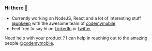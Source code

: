 ### Hi there 👋

- Currently working on NodeJS, React and a lot of interesting stuff [@upkeep] with the awesome team of [codemymobile].
- Feel free to say hi on [LinkedIn] or [twitter]

Need help with your product ? I can help in reaching out to the amazing people @[codemymobile]. 

[codemymobile]: https://codemymobile.com
[@upkeep]: https://onupkeep.com

[LinkedIn]: https://www.linkedin.com/in/ankitpopli1891/
[twitter]: https://twitter.com/ankitpopli1891/

<!--
**ankitpopli1891/ankitpopli1891** is a ✨ _special_ ✨ repository because its `README.md` (this file) appears on your GitHub profile.

Here are some ideas to get you started:

- 🔭 I’m currently working on ...
- 🌱 I’m currently learning ...
- 👯 I’m looking to collaborate on ...
- 🤔 I’m looking for help with ...
- 💬 Ask me about ...
- 📫 How to reach me: ...
- 😄 Pronouns: ...
- ⚡ Fun fact: ...
-->
